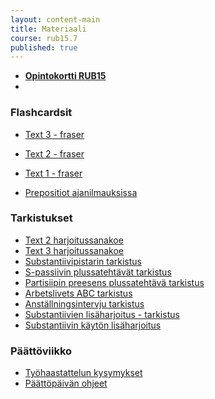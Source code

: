 ```yaml
---
layout: content-main
title: Materiaali
course: rub15.7
published: true
---
```

- **[Opintokortti RUB15](/media/rub5/Opintokortti_rub15.pdf)**
- 
### Flashcardsit

- [Text 3 - fraser](https://quizlet.com/_c90i5u?x=1qqt&i=dz01n)
- [Text 2 - fraser](https://quizlet.com/_c4sdez?x=1qqt&i=dz01n)
- [Text 1 - fraser](https://quizlet.com/_c58kn6?x=1qqt&i=dz01n)

- [Prepositiot ajanilmauksissa](https://quizlet.com/_ca8jrl?x=1qqt&i=dz01n)

### Tarkistukset

- [Text 2 harjoitussanakoe](/media/rub5/Harjoitussanis_studier.pdf)
- [Text 3 harjoitussanakoe](/media/rub5/Harjoitussanis_arbetslivet.pdf)
- [Substantiivipistarin tarkistus](/media/rub5/Substantiivit_pistari.pdf)
- [S-passiivin plussatehtävät tarkistus](/media/rub5/S-passiivi_plussa.pdf)
- [Partisiipin preesens plussatehtävä tarkistus](/media/rub5/Partisiipinpreesens_plussa.pdf)
- [Arbetslivets ABC tarkistus](/media/rub5/Arbetslivets_abc_plussa.pdf)
- [Anställningsintervju tarkistus](/media/rub5/Haastattelu_vastaukset.pdf)
- [Substantiivien lisäharjoitus - tarkistus](/media/rub5/Substantiivit_plussa.pdf)
- [Substantiivin käytön lisäharjoitus](/media/rub5/Substantiiviplussa.pdf)

### Päättöviikko
- [Työhaastattelun kysymykset](/media/rub5/Haastattelukysymykset_2025.pdf)
- [Päättöpäivän ohjeet](/media/rub5/Koeohje_RUB15.pdf)
